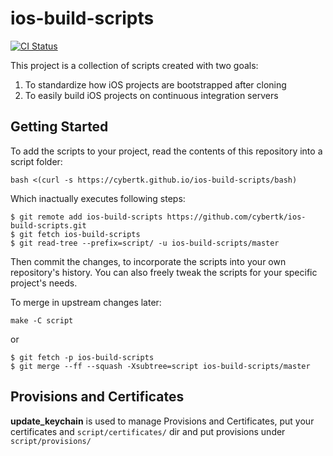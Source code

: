 # ios-build-scripts

[![CI Status](http://img.shields.io/travis/cybertk/ios-build-scripts/master.svg?style=flat)](https://travis-ci.org/cybertk/ios-build-scripts)

This project is a collection of scripts created with two goals:

1. To standardize how iOS projects are bootstrapped after cloning
1. To easily build iOS projects on continuous integration servers

## Getting Started

To add the scripts to your project, read the contents of this repository into a script folder:

    bash <(curl -s https://cybertk.github.io/ios-build-scripts/bash)

Which inactually executes following steps:

    $ git remote add ios-build-scripts https://github.com/cybertk/ios-build-scripts.git
    $ git fetch ios-build-scripts
    $ git read-tree --prefix=script/ -u ios-build-scripts/master

Then commit the changes, to incorporate the scripts into your own repository's history. You can also freely tweak the scripts for your specific project's needs.

To merge in upstream changes later:

    make -C script

or

    $ git fetch -p ios-build-scripts
    $ git merge --ff --squash -Xsubtree=script ios-build-scripts/master

## Provisions and Certificates

**update_keychain** is used to manage Provisions and Certificates, put your certificates and `script/certificates/` dir and put provisions under `script/provisions/`

